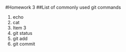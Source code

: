 

#Homework 3
##List of commonly used git commands


1. echo
2. cat 
3. Item 3
4. git status
5. git add
6. git commit 